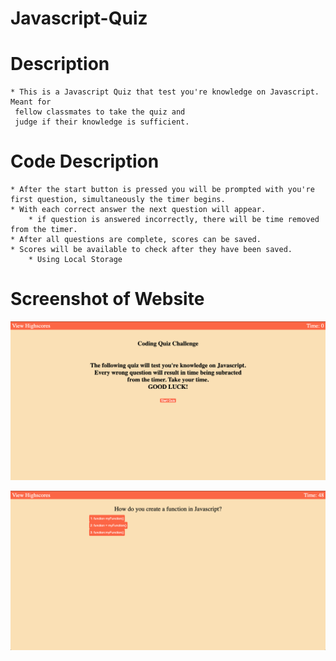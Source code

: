 # Javascript-Quiz

# Description
    
    * This is a Javascript Quiz that test you're knowledge on Javascript. Meant for
     fellow classmates to take the quiz and 
     judge if their knowledge is sufficient.

# Code Description

    * After the start button is pressed you will be prompted with you're first question, simultaneously the timer begins.
    * With each correct answer the next question will appear.
        * if question is answered incorrectly, there will be time removed from the timer.
    * After all questions are complete, scores can be saved.
    * Scores will be available to check after they have been saved.
        * Using Local Storage

# Screenshot of Website

![Website View](./img/BeginningofGame.png)

![Website View](./img/Questionsview.png)